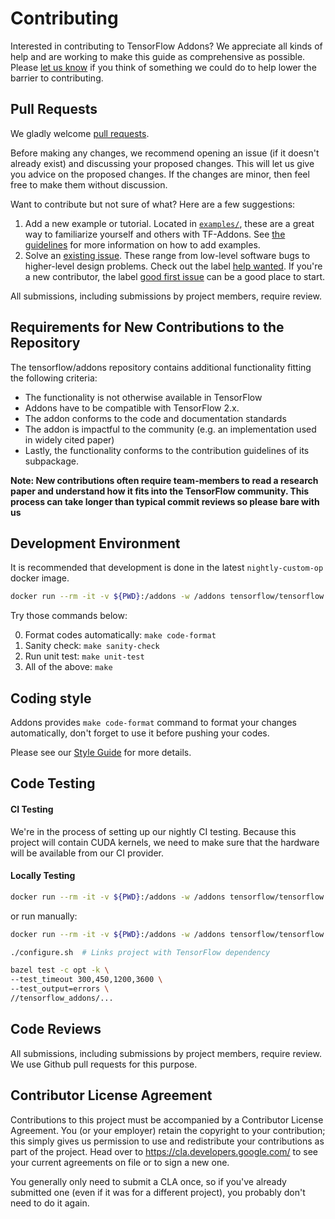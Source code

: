 # Contributing

Interested in contributing to TensorFlow Addons? We appreciate all kinds
of help and are working to make this guide as comprehensive as possible.
Please [let us know](https://github.com/tensorflow/addons/issues) if
you think of something we could do to help lower the barrier to
contributing.

## Pull Requests

We gladly welcome [pull requests](
https://help.github.com/articles/about-pull-requests/).

Before making any changes, we recommend opening an issue (if it
doesn't already exist) and discussing your proposed changes. This will
let us give you advice on the proposed changes. If the changes are
minor, then feel free to make them without discussion.

Want to contribute but not sure of what? Here are a few suggestions:
1. Add a new example or tutorial. Located in [`examples/`](examples),
  these are a great way to familiarize yourself and others with TF-Addons. See 
  [the guidelines](examples/README.md) for more information on how to add 
  examples.
2. Solve an [existing issue](https://github.com/tensorflow/addons/issues).
  These range from low-level software bugs to higher-level design problems.
  Check out the label [help wanted](https://github.com/tensorflow/addons/issues?q=is%3Aopen+is%3Aissue+label%3A%22help+wanted%22). If you're a new contributor, the label [good first issue](https://github.com/tensorflow/addons/issues?q=is%3Aissue+is%3Aopen+label%3A%22good+first+issue%22) can be a good place to start.

All submissions, including submissions by project members, require
review.

## Requirements for New Contributions to the Repository
The tensorflow/addons repository contains additional functionality
fitting the following criteria:

* The functionality is not otherwise available in TensorFlow
* Addons have to be compatible with TensorFlow 2.x.
* The addon conforms to the code and documentation standards
* The addon is impactful to the community (e.g. an implementation used
 in widely cited paper)
 * Lastly, the functionality conforms to the contribution guidelines of
 its subpackage.

**Note: New contributions often require team-members to read a research
paper and understand how it fits into the TensorFlow community. This
process can take longer than typical commit reviews so please bare with
us**


## Development Environment
It is recommended that development is done in the latest
`nightly-custom-op` docker image.

```bash
docker run --rm -it -v ${PWD}:/addons -w /addons tensorflow/tensorflow:nightly-custom-op /bin/bash
```

Try those commands below:

0. Format codes automatically: `make code-format`
1. Sanity check: `make sanity-check`
2. Run unit test: `make unit-test`
3. All of the above: `make`

## Coding style

Addons provides `make code-format` command to format your changes
automatically, don't forget to use it before pushing your codes.

Please see our [Style Guide](STYLE_GUIDE.md) for more details.

## Code Testing
#### CI Testing
We're in the process of setting up our nightly CI testing. Because this
project will contain CUDA kernels, we need to make sure that the
hardware will be available from our CI provider.

#### Locally Testing

```bash
docker run --rm -it -v ${PWD}:/addons -w /addons tensorflow/tensorflow:nightly-custom-op make unit-test
```

or run manually:

```bash
docker run --rm -it -v ${PWD}:/addons -w /addons tensorflow/tensorflow:nightly-custom-op /bin/bash

./configure.sh  # Links project with TensorFlow dependency

bazel test -c opt -k \
--test_timeout 300,450,1200,3600 \
--test_output=errors \
//tensorflow_addons/...
```

## Code Reviews

All submissions, including submissions by project members, require review. We
use Github pull requests for this purpose.

## Contributor License Agreement

Contributions to this project must be accompanied by a Contributor License
Agreement. You (or your employer) retain the copyright to your contribution;
this simply gives us permission to use and redistribute your contributions as
part of the project. Head over to https://cla.developers.google.com/ to see
your current agreements on file or to sign a new one.

You generally only need to submit a CLA once, so if you've already submitted one
(even if it was for a different project), you probably don't need to do it
again.
